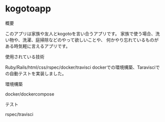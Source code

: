 # kogotoapp

概要

このアプリは家族や友人とkogotoを言い合うアプリです。
家族で使う場合、洗い物や、洗濯、庭掃除などのやって欲しいことや、
何かやり忘れているものがある時気軽に言えるアプリです。


使用されている技術

Ruby/Rails/html/css/rspec/docker/travisci
dockerでの環境構築、Taravisciでの自動テストを実装しました。

環境構築

docker/dockercompose

テスト

rspec/travisci

